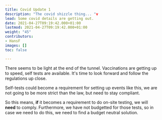 ```yaml
---
title: Covid Update 1
description: "The covid shizzle thing... "v
lead: Some covid details are getting out.
date: 2021-04-27T09:19:42.000+01:00
lastmod: 2021-04-27T09:19:42.000+01:00
weight: "45"
contributors:
- HansF
images: []
toc: false

---
```

There seems to be light at the end of the tunnel. Vaccinations are getting up to speed, self tests are available. It's time to look forward and follow the regulations up close.

Self-tests could become a requirement for setting up events like this, we are not going to be more strict than the law, but need to stay compliant. 

So this means, **if** it becomes a requirement to do on-site testing, we will **need** to comply. Furthermore, we have not budgetted for those tests, so in case we need to do this, we need to find a budget neutral solution.
